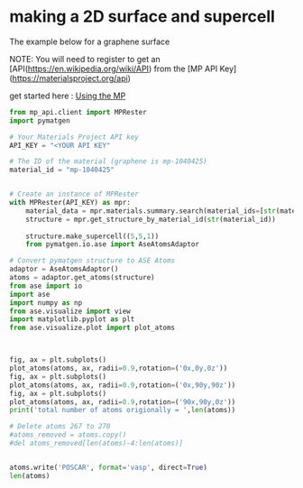 
# making a 2D surface and supercell

The example below for a graphene surface

NOTE: You will need to register to get an [API(https://en.wikipedia.org/wiki/API) from the [MP API Key] (https://materialsproject.org/api) 

get started here : [Using the MP](https://docs.materialsproject.org/downloading-data/using-the-api/getting-started)

```Python
from mp_api.client import MPRester
import pymatgen

# Your Materials Project API key
API_KEY = "<YOUR API KEY"

# The ID of the material (graphene is mp-1040425)
material_id = "mp-1040425"


# Create an instance of MPRester
with MPRester(API_KEY) as mpr:
    material_data = mpr.materials.summary.search(material_ids=[str(material_id)])
    structure = mpr.get_structure_by_material_id(str(material_id))
    
    structure.make_supercell((5,5,1))
    from pymatgen.io.ase import AseAtomsAdaptor

# Convert pymatgen structure to ASE Atoms
adaptor = AseAtomsAdaptor()
atoms = adaptor.get_atoms(structure)
from ase import io
import ase
import numpy as np
from ase.visualize import view
import matplotlib.pyplot as plt
from ase.visualize.plot import plot_atoms



fig, ax = plt.subplots()
plot_atoms(atoms, ax, radii=0.9,rotation=('0x,0y,0z'))
fig, ax = plt.subplots()
plot_atoms(atoms, ax, radii=0.9,rotation=('0x,90y,90z'))
fig, ax = plt.subplots()
plot_atoms(atoms, ax, radii=0.9,rotation=('90x,90y,0z'))
print('total number of atoms origionally = ',len(atoms))

# Delete atoms 267 to 270
#atoms_removed = atoms.copy()
#del atoms_removed[len(atoms)-4:len(atoms)]


atoms.write('POSCAR', format='vasp', direct=True)
len(atoms)
```
